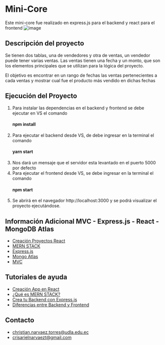 # Mini-Core

Este mini-core fue realizado en express.js para el backend y react para el frontend
![image](https://github.com/ChrisNT23/MiniCore-/assets/105956304/b4852ae3-df7c-4c86-b7de-4d34df799c78)


## Descripción del proyecto
Se tienen dos tablas, una de vendedores y otra de ventas, un vendedor puede tener varias ventas.
Las ventas tienen una fecha y un monto, que son los elementos principales que se utilizan para la lógica del proyecto.

El objetivo es encontrar en un rango de fechas las ventas pertenecientes a cada ventas y mostrar cual fue el producto más vendido en dichas fechas

## Ejecución del Proyecto
1. Para instalar las dependencias en el backend y frontend se debe ejecutar en VS el comando
   #### npm install  
3. Para ejecutar el backend desde VS, de debe ingresar en la terminal el comando
   #### yarn start
4. Nos dará un mensaje que el servidor esta levantado en el puerto 5000 por defecto
5. Para ejecutar el frontend desde VS, se debe ingresar en la terminal el comando
   #### npm start
6. Se abrirá en el navegador http://localhost:3000 y se podrá visualizar el proyecto ejecutándose.
   

## Información Adicional MVC - Express.js - React - MongoDB Atlas
* [Creación Proyectos React](https://es.legacy.reactjs.org/docs/create-a-new-react-app.html)
* [MERN STACK](https://openwebinars.net/blog/mern-stack-que-es-y-que-ventajas-ofrece/)
* [Express.js](https://expressjs.com/es/)
* [Mongo Atlas](https://www.mongodb.com/es/atlas/database)
* [MVC](https://desarrolloweb.com/articulos/que-es-mvc.html)
  
## Tutoriales de ayuda
* [Creación App en React](https://www.youtube.com/watch?v=hScR513gvNo)
* [¿Qué es MERN STACK?](https://www.youtube.com/watch?v=d7_CeHM9FRc)
* [Crea tu Backend con Express.js](https://www.youtube.com/watch?v=DqpL5UtJHus)
* [Diferencias entre Backend y Frontend](https://www.youtube.com/watch?v=s95S1_vP-dQ)
  
## Contacto
- christian.narvaez.torres@udla.edu.ec
- crisarielnarvaezt@gmail.com
